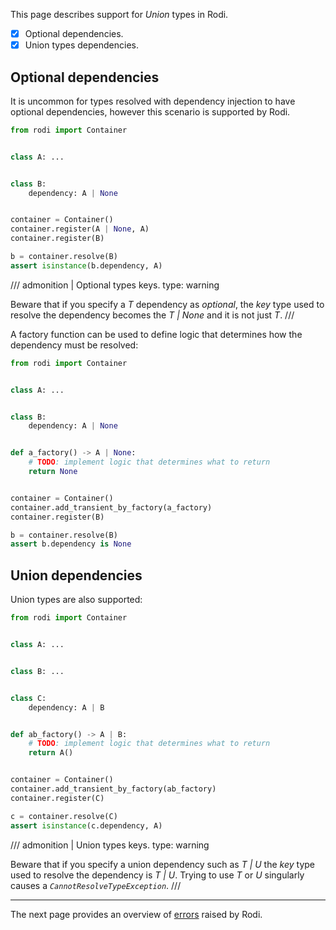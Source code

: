 This page describes support for _Union_ types in Rodi.

- [X] Optional dependencies.
- [X] Union types dependencies.

## Optional dependencies

It is uncommon for types resolved with dependency injection to have optional
dependencies, however this scenario is supported by Rodi.

```python {linenums="1", hl_lines="8 12 15"}
from rodi import Container


class A: ...


class B:
    dependency: A | None


container = Container()
container.register(A | None, A)
container.register(B)

b = container.resolve(B)
assert isinstance(b.dependency, A)
```

/// admonition | Optional types keys.
    type: warning

Beware that if you specify a _T_ dependency as _optional_, the _key_ type used to
resolve the dependency becomes the _T | None_ and it is not just _T_.
///

A factory function can be used to define logic that determines how the
dependency must be resolved:

```python {linenums="1", hl_lines="8 12 15"}
from rodi import Container


class A: ...


class B:
    dependency: A | None


def a_factory() -> A | None:
    # TODO: implement logic that determines what to return
    return None


container = Container()
container.add_transient_by_factory(a_factory)
container.register(B)

b = container.resolve(B)
assert b.dependency is None
```

## Union dependencies

Union types are also supported:

```python {linenums="1", hl_lines="11 14 20 23-24"}
from rodi import Container


class A: ...


class B: ...


class C:
    dependency: A | B


def ab_factory() -> A | B:
    # TODO: implement logic that determines what to return
    return A()


container = Container()
container.add_transient_by_factory(ab_factory)
container.register(C)

c = container.resolve(C)
assert isinstance(c.dependency, A)
```

/// admonition | Union types keys.
    type: warning

Beware that if you specify a union dependency such as _T | U_ the _key_ type
used to resolve the dependency is _T | U_. Trying to use _T_ or _U_
singularly causes a _`CannotResolveTypeException`_.
///


---

The next page provides an overview of [errors](./errors.md) raised by Rodi.
